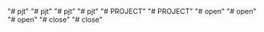 "# pjt" 
"# pjt" 
"# pjt" 
"# pjt" 
"# PROJECT" 
"# PROJECT" 
"# open" 
"# open" 
"# open" 
"# close" 
"# close" 
